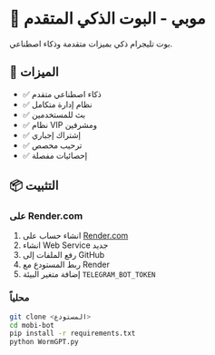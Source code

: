 # 🤖 موبي - البوت الذكي المتقدم

بوت تليجرام ذكي بميزات متقدمة وذكاء اصطناعي.

## 🚀 الميزات

- ✅ ذكاء اصطناعي متقدم
- ✅ نظام إدارة متكامل
- ✅ بث للمستخدمين
- ✅ نظام VIP ومشرفين
- ✅ إشتراك إجباري
- ✅ ترحيب مخصص
- ✅ إحصائيات مفصلة

## 📦 التثبيت

### على Render.com

1. انشاء حساب على [Render.com](https://render.com)
2. انشاء Web Service جديد
3. رفع الملفات إلى GitHub
4. ربط المستودع مع Render
5. إضافة متغير البيئة `TELEGRAM_BOT_TOKEN`

### محلياً

```bash
git clone <المستودع>
cd mobi-bot
pip install -r requirements.txt
python WormGPT.py
